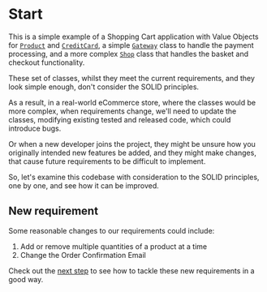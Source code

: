 # Start

This is a simple example of a Shopping Cart application with Value Objects for <a href="Product.php">`Product`</a> and <a href="CreditCard.php">`CreditCard`</a>, a simple <a href="Gateway.php">`Gateway`</a> class to handle the payment processing, and a more complex <a href="Shop.php">`Shop`</a> class that handles the basket and checkout functionality.

These set of classes, whilst they meet the current requirements, and they look simple enough, don't consider the SOLID principles.

As a result, in a real-world eCommerce store, where the classes would be more complex, when requirements change, we'll need to update the classes, modifying existing tested and released code, which could introduce bugs.

Or when a new developer joins the project, they might be unsure how you originally intended new features be added, and they might make changes, that cause future requirements to be difficult to implement.

So, let's examine this codebase with consideration to the SOLID principles, one by one, and see how it can be improved.

## New requirement

Some reasonable changes to our requirements could include:

1. Add or remove multiple quantities of a product at a time
1. Change the Order Confirmation Email

Check out the <a href="../1_SingleResponsibilityPrinciple/readme.md">next step</a> to see how to tackle these new requirements in a good way.